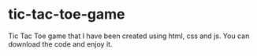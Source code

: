 # tic-tac-toe-game
Tic Tac Toe game that I have been created using html, css and js. You can download the code and enjoy it.
